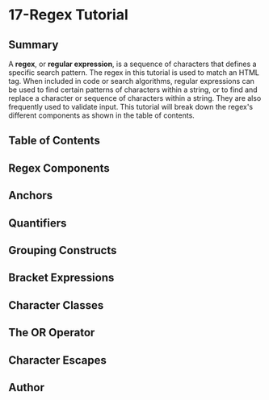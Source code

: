 # 17-Regex Tutorial 

## Summary 

A **regex**, or **regular expression**, is a sequence of characters that defines a specific search pattern. The regex in this tutorial is used to match an HTML tag. When included in code or search algorithms, regular expressions can be used to find certain patterns of characters within a string, or to find and replace a character or sequence of characters within a string. They are also frequently used to validate input. This tutorial will break down the regex's different components as shown in the table of contents.

## Table of Contents

## Regex Components

## Anchors

## Quantifiers

## Grouping Constructs

## Bracket Expressions

## Character Classes

## The OR Operator

## Character Escapes

## Author